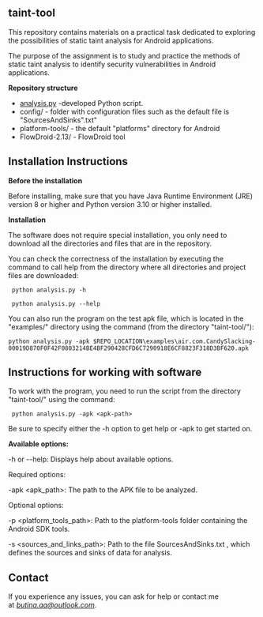 ## **taint-tool**

This repository contains materials on a practical task dedicated to exploring the possibilities of static taint analysis for Android applications.

The purpose of the assignment is to study and practice the methods of static taint analysis to identify security vulnerabilities in Android applications.

**Repository structure**

- [analysis.py](http://analysis.py/) -developed Python script.
- config/ - folder with configuration files such as
the default file is "SourcesAndSinks".txt"
- platform-tools/ - the default "platforms" directory for Android
- FlowDroid-2.13/ - FlowDroid tool

## **Installation Instructions**

**Before the installation**

Before installing, make sure that you have Java Runtime Environment (JRE) version 8 or higher and Python version 3.10 or higher installed.

**Installation**

The software does not require special installation, you only need to download all the directories and files that are in the repository.

You can check the correctness of the installation by executing the command to call help from the directory where all directories and project files are downloaded:

```
 python analysis.py -h
```

```
 python analysis.py --help
```
You can also run the program on the test apk file, which is located in the "examples/" directory using the command (from the directory "taint-tool/"):
```
python analysis.py -apk $REPO_LOCATION\examples\air.com.CandySlacking-00019D870F0F42F0803214BE4BF290428CFD6C7290918E6CF8823F318D3BF620.apk
```

## **Instructions for working with software**

To work with the program, you need to run the script from the directory "taint-tool/" using the command:

```
 python analysis.py -apk <apk-path>
```

Be sure to specify either the -h option to get help or -apk to get started on.

**Available options:**

-h or --help: Displays help about available options.

Required options:

-apk <apk_path>: The path to the APK file to be analyzed.

Optional options:

-p <platform_tools_path>: Path to the platform-tools folder containing the Android SDK tools.

-s <sources_and_links_path>: Path to the file SourcesAndSinks.txt , which defines the sources and sinks of data for analysis.

## **Contact**

If you experience any issues, you can ask for help or contact me at *butina.aa@outlook.com*.
